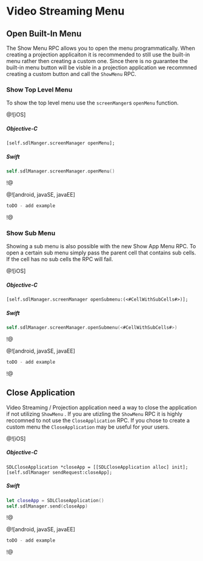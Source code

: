 # Video Streaming Menu

## Open Built-In Menu
The Show Menu RPC allows you to open the menu programmatically. When creating a projection applicaiton it is recommended to still use the built-in menu rather then creating a custom one. Since there is no guarantee the built-in menu button will be visble in a projection application we recommned creating a custom button and call the `ShowMenu` RPC.

### Show Top Level Menu
To show the top level menu use the `screenManger`s `openMenu` function.

@![iOS]
##### Objective-C
```objc
[self.sdlManger.screenManager openMenu];
```
##### Swift
```swift
self.sdlManager.screenManager.openMenu()
```
!@

@![android, javaSE, javaEE]
```java
toDO - add example 
```
!@

### Show Sub Menu
Showing a sub menu is also possible with the new Show App Menu RPC. To open a certain sub menu simply pass the parent cell that contains sub cells. If the cell has no sub cells the RPC will fail. 

@![iOS]
##### Objective-C
```objc
[self.sdlManager.screenManager openSubmenu:(<#CellWithSubCells#>)];
```
##### Swift
```swift
self.sdlManager.screenManager.openSubmenu(<#CellWithSubCells#>)
```
!@

@![android, javaSE, javaEE]
```java
toDO - add example 
```
!@

## Close Application
Video Streaming / Projection application need a way to close the application if not utilizing  `ShowMenu` . If you are utizling the `ShowMenu` RPC it is highly reccomned to not use the `CloseApplication` RPC.  If you chose to create a custom menu the  `CloseApplication`  may be useful for your users.

@![iOS]
##### Objective-C
```objc
SDLCloseApplication *closeApp = [[SDLCloseApplication alloc] init];
[self.sdlManager sendRequest:closeApp];
```
##### Swift
```swift
let closeApp = SDLCloseApplication()
self.sdlManager.send(closeApp)
```
!@

@![android, javaSE, javaEE]
```java
toDO - add example 
```
!@


